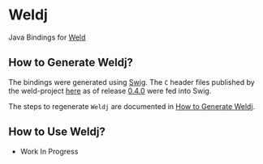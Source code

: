 # Weldj
Java Bindings for [Weld](https://github.com/weld-project/weld)

## How to Generate Weldj?
The bindings were generated using [Swig](http://www.swig.org/). The `C` header files published by the weld-project [here](https://github.com/weld-project/weld/tree/master/weld-capi) as of release [0.4.0](https://github.com/weld-project/weld/releases/tag/v0.4.0) were fed into Swig.

The steps to regenerate `Weldj` are documented in [How to Generate Weldj](GENERATE.md).

## How to Use Weldj?
- Work In Progress
